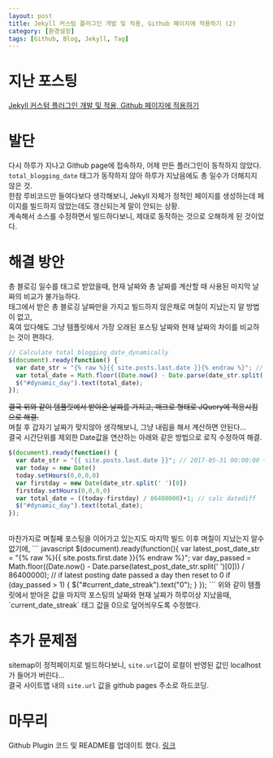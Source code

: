 ```yaml
---
layout: post
title: Jekyll 커스텀 플러그인 개발 및 적용, Github 페이지에 적용하기 (2)
category: [환경설정]
tags: [Github, Blog, Jekyll, Tag]
---
```


# 지난 포스팅 

[Jekyll 커스텀 플러그인 개발 및 적용, Github 페이지에 적용하기](/환경설정/블로그/2017/06/02/jekyll-custom-plugin-develop-and-adopt-to-github/)

# 발단
다시 하루가 지나고 Github page에 접속하자, 어제 만든 플러그인이 동작하지 않았다.  
`total_blogging_date` 태그가 동작하지 않아 하루가 지났음에도 총 일수가 더해지지 않은 것.  
한참 루비코드만 들여다보다 생각해보니, Jekyll 자체가 정적인 페이지를 생성하는데 페이지를 빌드하지 않았는데도 갱신되는게 말이 안되는 상황.  
계속해서 소스를 수정하면서 빌드하다보니, 제대로 동작하는 것으로 오해하게 된 것이었다.


# 해결 방안
총 블로깅 일수를 태그로 받았을때, 현재 날짜와 총 날짜를 계산할 때 사용된 마지막 날짜의 비교가 불가능하다.  
태그에서 받은 총 블로깅 날짜만을 가지고 빌드하지 않은채로 며칠이 지났는지 알 방법이 없고,  
혹여 있다해도 그냥 템플릿에서 가장 오래된 포스팅 날짜와 현재 날짜의 차이를 비교하는 것이 편하다.

``` javascript
// Calculate total_blogging_date_dynamically
$(document).ready(function() {
  var date_str = "{% raw %}{{ site.posts.last.date }}{% endraw %}"; // 2017-05-31 00:00:00 +0900
  var total_date = Math.floor((Date.now() - Date.parse(date_str.split(' ')[0])) / 86400000)+1; // calc datediff
  $("#dynamic_day").text(total_date);
});
```
~~결국 위와 같이 템플릿에서 받아온 날짜를 가지고, 매크로 형태로 JQuery에 적용시킴으로 해결.~~   
며칠 후 갑자기 날짜가 맞지않아 생각해보니, 그냥 내림을 해서 계산하면 안된다...  
결국 시간단위를 제외한 Date값을 연산하는 아래와 같은 방법으로 로직 수정하여 해결.  

``` javascript
$(document).ready(function() {
  var date_str = "{{ site.posts.last.date }}"; // 2017-05-31 00:00:00 +0900
  var today = new Date()
  today.setHours(0,0,0,0)
  var firstday = new Date(date_str.split(' ')[0])
  firstday.setHours(0,0,0,0)
  var total_date = ((today-firstday) / 86400000)+1; // calc datediff
  $("#dynamic_day").text(total_date);
});
```

<br>
마찬가지로 며칠째 포스팅을 이어가고 있는지도 마지막 빌드 이후 며칠이 지났는지 알수 없기에,
``` javascript
$(document).ready(function(){
  var latest_post_date_str = "{% raw %}{{ site.posts.first.date }}{% endraw %}";
  var day_passed = Math.floor((Date.now() - Date.parse(latest_post_date_str.split(' ')[0])) / 86400000);
  // if latest posting date passed a day then reset to 0
  if (day_passed > 1) {
    $("#current_date_streak").text("0");
  }
});
```
위와 같이 템플릿에서 받아온 값을 마지막 포스팅의 날짜와 현재 날짜가 하루이상 지났을때,  
`current_date_streak` 태그 값을 0으로 덮어씌우도록 수정했다.


# 추가 문제점
sitemap이 정적페이지로 빌드하다보니, `site.url`값이 로컬이 반영된 값인 localhost가 들어가 버린다...  
결국 사이트맵 내의 `site.url` 값을 github pages 주소로 하드코딩.


# 마무리
Github Plugin 코드 및 README를 업데이트 했다. [링크](https://github.com/MinyoungJung/jekyll-plugin-blogStreak)  


